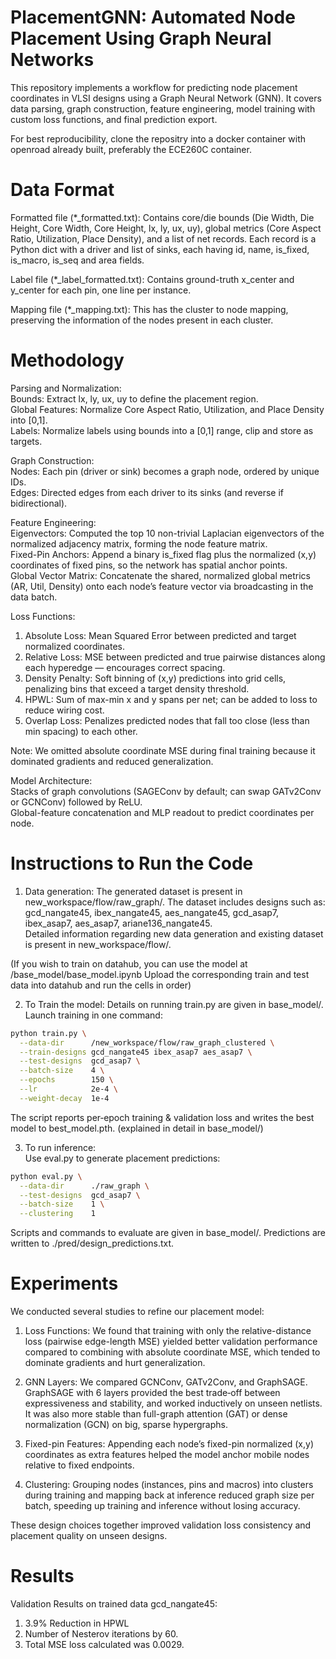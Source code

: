 # PlacementGNN: Automated Node Placement Using Graph Neural Networks

This repository implements a workflow for predicting node placement coordinates in VLSI designs using a Graph Neural Network (GNN). It covers data parsing, graph construction, feature engineering, model training with custom loss functions, and final prediction export.

For best reproducibility, clone the repositry into a docker container with openroad already built, preferably the ECE260C container.

# Data Format

Formatted file (*_formatted.txt): Contains core/die bounds (Die Width, Die Height, Core Width, Core Height, lx, ly, ux, uy), global metrics (Core Aspect Ratio, Utilization, Place Density), and a list of net records. Each record is a Python dict with a driver and list of sinks, each having id, name, is_fixed, is_macro, is_seq and area fields.

Label file (*_label_formatted.txt): Contains ground-truth x_center and y_center for each pin, one line per instance.

Mapping file (*_mapping.txt): This has the cluster to node mapping, preserving the information of the nodes present in each cluster. 

# Methodology

Parsing and Normalization: \
Bounds: Extract lx, ly, ux, uy to define the placement region. \
Global Features: Normalize Core Aspect Ratio, Utilization, and Place Density into [0,1]. \
Labels: Normalize labels using bounds into a [0,1] range, clip and store as targets.

Graph Construction: \
Nodes: Each pin (driver or sink) becomes a graph node, ordered by unique IDs. \
Edges: Directed edges from each driver to its sinks (and reverse if bidirectional). 

Feature Engineering: \
Eigenvectors: Computed the top 10 non-trivial Laplacian eigenvectors of the normalized adjacency matrix, forming the node feature matrix. \
Fixed-Pin Anchors: Append a binary is_fixed flag plus the normalized (x,y) coordinates of fixed pins, so the network has spatial anchor points. \
Global Vector Matrix: Concatenate the shared, normalized global metrics (AR, Util, Density) onto each node’s feature vector via broadcasting in the data batch.

Loss Functions: 
1. Absolute Loss: Mean Squared Error between predicted and target normalized coordinates. 
2. Relative Loss: MSE between predicted and true pairwise distances along each hyperedge — encourages correct spacing.  
3. Density Penalty: Soft binning of (x,y) predictions into grid cells, penalizing bins that exceed a target density threshold. 
4. HPWL: Sum of max-min x and y spans per net; can be added to loss to reduce wiring cost. 
5. Overlap Loss: Penalizes predicted nodes that fall too close (less than min spacing) to each other.

Note: We omitted absolute coordinate MSE during final training because it dominated gradients and reduced generalization.

Model Architecture: \
Stacks of graph convolutions (SAGEConv by default; can swap GATv2Conv or GCNConv) followed by ReLU. \
Global-feature concatenation and MLP readout to predict coordinates per node.


# Instructions to Run the Code
1. Data generation: 
The generated dataset is present in new_workspace/flow/raw_graph/.  The dataset includes designs such as: gcd_nangate45, ibex_nangate45, aes_nangate45, gcd_asap7, ibex_asap7, aes_asap7, ariane136_nangate45.\
Detailed information regarding new data generation and existing dataset is present in new_workspace/flow/.

(If you wish to train on datahub, you can use the model at /base_model/base_model.ipynb
Upload the corresponding train and test data into datahub and run the cells in order)

2. To Train the model:
Details on running train.py are given in base_model/.
Launch training in one command:
```bash
python train.py \
  --data-dir      /new_workspace/flow/raw_graph_clustered \
  --train-designs gcd_nangate45 ibex_asap7 aes_asap7 \
  --test-designs  gcd_asap7 \
  --batch-size    4 \
  --epochs        150 \
  --lr            2e-4 \
  --weight-decay  1e-4
``` 
The script reports per‑epoch training & validation loss and writes the best model to best_model.pth. (explained in detail in base_model/)

3. To run inference: \
Use eval.py to generate placement predictions:
```bash
python eval.py \
  --data-dir      ./raw_graph \
  --test-designs  gcd_asap7 \
  --batch-size    1 \
  --clustering    1
```
Scripts and commands to evaluate are given in base_model/. Predictions are written to ./pred/<lt>design<gt>_predictions.txt.

# Experiments
We conducted several studies to refine our placement model:

1. Loss Functions: We found that training with only the relative-distance loss (pairwise edge-length MSE) yielded better validation performance compared to combining with absolute coordinate MSE, which tended to dominate gradients and hurt generalization.

2. GNN Layers: We compared GCNConv, GATv2Conv, and GraphSAGE. GraphSAGE with 6 layers provided the best trade‑off between expressiveness and stability, and worked inductively on unseen netlists. It was also more stable than full-graph attention (GAT) or dense normalization (GCN) on big, sparse hypergraphs.

3. Fixed-pin Features: Appending each node’s fixed-pin normalized (x,y) coordinates as extra features helped the model anchor mobile nodes relative to fixed endpoints.

4. Clustering: Grouping nodes (instances, pins and macros) into clusters during training and mapping back at inference reduced graph size per batch, speeding up training and inference without losing accuracy.

These design choices together improved validation loss consistency and placement quality on unseen designs.

# Results 
Validation Results on trained data gcd_nangate45: 
1. 3.9% Reduction in HPWL
2. Number of Nesterov iterations by 60.
3. Total MSE loss calculated was 0.0029.

